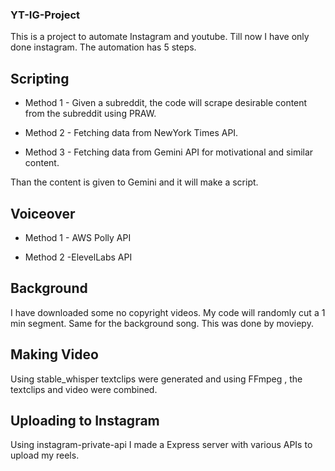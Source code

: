 ### YT-IG-Project

This is a project to automate Instagram and youtube. Till now I have only done instagram. The automation has 5 steps.

## Scripting

- Method 1 - Given a subreddit, the code will scrape desirable content from the subreddit using PRAW.

- Method 2 - Fetching data from NewYork Times API.

- Method 3 - Fetching data from Gemini API for motivational and similar content.

Than the content is given to Gemini and it will make a script.

## Voiceover

- Method 1 - AWS Polly API

- Method 2 -ElevelLabs API

## Background

I have downloaded some no copyright videos. My code will randomly cut a 1 min segment. Same for the background song. This was done by moviepy.

## Making Video

Using stable_whisper textclips were generated and using FFmpeg , the textclips and video were combined.

## Uploading to Instagram

Using instagram-private-api I made a Express server with various APIs to upload my reels.
